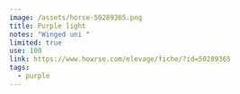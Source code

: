 ```yaml
---
image: /assets/horse-50289365.png
title: Purple light
notes: "Winged uni "
limited: true
use: 100
link: https://www.howrse.com/elevage/fiche/?id=50289365
tags:
  - purple
---
```

